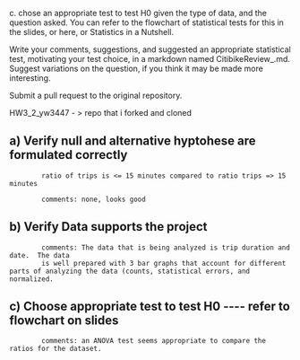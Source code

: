 c. chose an appropriate test to test H0 given the type of data, and the question asked. You can refer to the flowchart of statistical tests for this in the slides, or here, or Statistics in a Nutshell.

Write your comments, suggestions, and suggested an appropriate statistical test, motivating your test choice, in a markdown named CitibikeReview_<netID>.md. Suggest variations on the question, if you think it may be made more interesting.

Submit a pull request to the original repository.


HW3_2_yw3447 - > repo that i forked and cloned


## a) Verify null and alternative hyptohese are formulated correctly
            ratio of trips is <= 15 minutes compared to ratio trips => 15 minutes
            
            comments: none, looks good
            

## b) Verify Data supports the project
            comments: The data that is being analyzed is trip duration and date.  The data
            is well prepared with 3 bar graphs that account for different parts of analyzing the data (counts, statistical errors, and normalized.
            

## c) Choose appropriate test to test H0 ---- refer to flowchart on slides
            comments: an ANOVA test seems appropriate to compare the ratios for the dataset.

            


